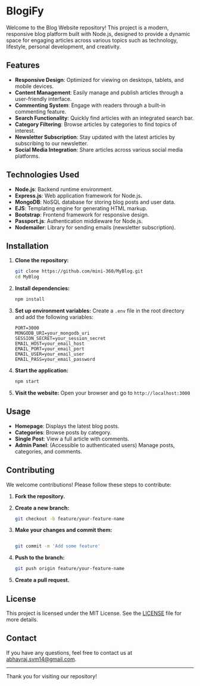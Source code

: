 # BlogiFy

Welcome to the Blog Website repository! This project is a modern, responsive blog platform built with Node.js, designed to provide a dynamic space for engaging articles across various topics such as technology, lifestyle, personal development, and creativity.

## Features

- **Responsive Design**: Optimized for viewing on desktops, tablets, and mobile devices.
- **Content Management**: Easily manage and publish articles through a user-friendly interface.
- **Commenting System**: Engage with readers through a built-in commenting feature.
- **Search Functionality**: Quickly find articles with an integrated search bar.
- **Category Filtering**: Browse articles by categories to find topics of interest.
- **Newsletter Subscription**: Stay updated with the latest articles by subscribing to our newsletter.
- **Social Media Integration**: Share articles across various social media platforms.

## Technologies Used

- **Node.js**: Backend runtime environment.
- **Express.js**: Web application framework for Node.js.
- **MongoDB**: NoSQL database for storing blog posts and user data.
- **EJS**: Templating engine for generating HTML markup.
- **Bootstrap**: Frontend framework for responsive design.
- **Passport.js**: Authentication middleware for Node.js.
- **Nodemailer**: Library for sending emails (newsletter subscription).

## Installation

1. **Clone the repository:**

    ```bash
    git clone https://github.com/mini-360/MyBlog.git
    cd MyBlog
    ```

2. **Install dependencies:**

    ```bash
    npm install
    ```

3. **Set up environment variables:**
    Create a `.env` file in the root directory and add the following variables:

    ```env
    PORT=3000
    MONGODB_URI=your_mongodb_uri
    SESSION_SECRET=your_session_secret
    EMAIL_HOST=your_email_host
    EMAIL_PORT=your_email_port
    EMAIL_USER=your_email_user
    EMAIL_PASS=your_email_password
    ```

4. **Start the application:**

    ```bash
    npm start
    ```

5. **Visit the website:**
    Open your browser and go to `http://localhost:3000`

## Usage

- **Homepage**: Displays the latest blog posts.
- **Categories**: Browse posts by category.
- **Single Post**: View a full article with comments.
- **Admin Panel**: (Accessible to authenticated users) Manage posts, categories, and comments.

## Contributing

We welcome contributions! Please follow these steps to contribute:

1. **Fork the repository.**
2. **Create a new branch:**

    ```bash
    git checkout -b feature/your-feature-name
    ```

3. **Make your changes and commit them:**

    ```bash

    git commit -m 'Add some feature'
    ```

4. **Push to the branch:**

    ```bash
    git push origin feature/your-feature-name
    ```

5. **Create a pull request.**

## License

This project is licensed under the MIT License. See the [LICENSE](LICENSE) file for more details.

## Contact

If you have any questions, feel free to contact us at [abhayraj.svm14@gmail.com](mailto:abhayraj.svm14@gmail.com).

---

Thank you for visiting our repository!
